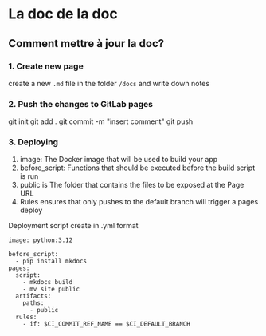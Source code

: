 # La doc de la doc

## Comment mettre à jour la doc?

### 1. Create new page

create a new `.md` file in the folder `/docs` and write down notes

### 2. Push the changes to GitLab pages

git init
git add .
git commit -m "insert comment"
git push

### 3. Deploying 



1. image: The Docker image that will be used to build your app
2. before_script: Functions that should be executed before the build script is run
3. public is The folder that contains the files to be exposed at the Page URL
4. Rules ensures that only pushes to the default branch will trigger a pages deploy

Deployment script create in .yml format

```
image: python:3.12

before_script: 
  - pip install mkdocs
pages:
  script:
    - mkdocs build
    - mv site public
  artifacts:
    paths:
      - public
  rules:
    - if: $CI_COMMIT_REF_NAME == $CI_DEFAULT_BRANCH 
```
